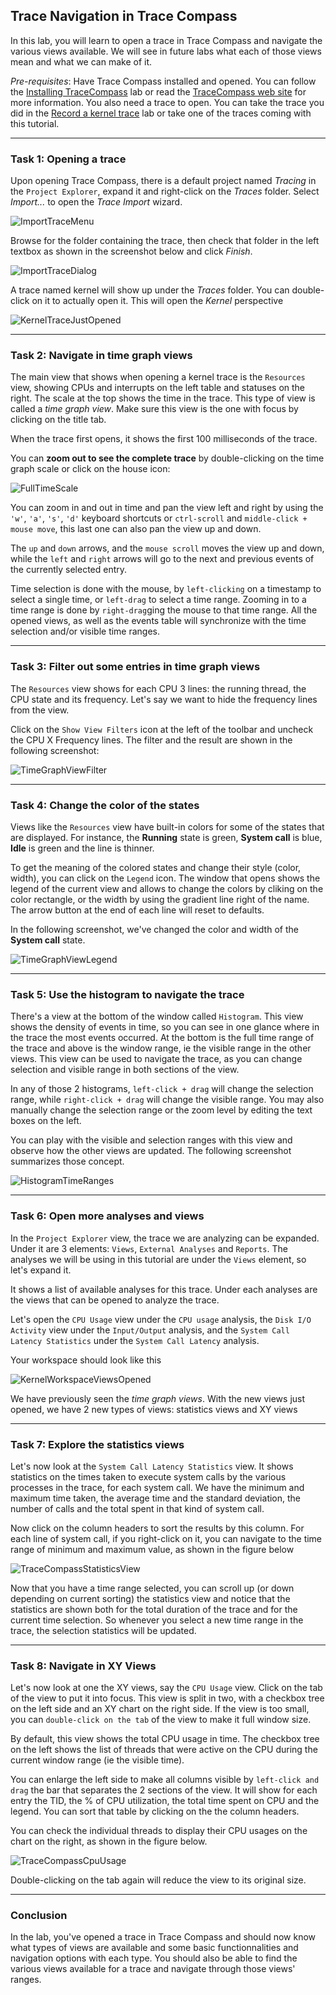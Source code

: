 ## Trace Navigation in Trace Compass

In this lab, you will learn to open a trace in Trace Compass and navigate the various views available. We will see in future labs what each of those views mean and what we can make of it.

*Pre-requisites*: Have Trace Compass installed and opened. You can follow the [Installing TraceCompass](00-installing-tracecompass.md) lab or read the [TraceCompass web site](https://tracecompass.org) for more information. You also need a trace to open. You can take the trace you did in the [Record a kernel trace](00-record-kernel-trace.md) lab or take one of the traces coming with this tutorial.

- - -

### Task 1: Opening a trace

Upon opening Trace Compass, there is a default project named *Tracing* in the ``Project Explorer``, expand it and right-click on the *Traces* folder. Select *Import...* to open the *Trace Import* wizard.

![ImportTraceMenu](screenshots/importTraceMenu.png "Trace Compass Import Trace Menu")

Browse for the folder containing the trace, then check that folder in the left textbox as shown in the screenshot below and click *Finish*.

![ImportTraceDialog](screenshots/importTraceDialog.png "Trace Compass Import Trace Dialog")

A trace named kernel will show up under the *Traces* folder. You can double-click on it to actually open it. This will open the *Kernel* perspective

![KernelTraceJustOpened](screenshots/kernelTraceJustOpened.png "Kernel Trace Just Opened")

- - -

### Task 2: Navigate in time graph views

The main view that shows when opening a kernel trace is the ``Resources`` view, showing CPUs and interrupts on the left table and statuses on the right. The scale at the top shows the time in the trace. This type of view is called a *time graph view*. Make sure this view is the one with focus by clicking on the title tab.

When the trace first opens, it shows the first 100 milliseconds of the trace.

You can **zoom out to see the complete trace** by double-clicking on the time graph scale or click on the house icon:

![FullTimeScale](screenshots/fullTimeScale.png "Time Graph View Reset Time Scale")

You can zoom in and out in time and pan the view left and right by using the ``'w'``, ``'a'``, ``'s'``, ``'d'`` keyboard shortcuts or ``ctrl-scroll`` and ``middle-click + mouse move``, this last one can also pan the view up and down.

The ``up`` and ``down`` arrows, and the ``mouse scroll`` moves the view up and down, while the ``left`` and ``right`` arrows will go to the next and previous events of the currently selected entry.

Time selection is done with the mouse, by ``left-clicking`` on a timestamp to select a single time, or ``left-drag`` to select a time range. Zooming in to a time range is done by ``right-drag``ging the mouse to that time range. All the opened views, as well as the events table will synchronize with the time selection and/or visible time ranges.

- - -

### Task 3: Filter out some entries in time graph views

The ``Resources`` view shows for each CPU 3 lines: the running thread, the CPU state and its frequency. Let's say we want to hide the frequency lines from the view.

Click on the ``Show View Filters`` icon at the left of the toolbar and uncheck the CPU X Frequency lines. The filter and the result are shown in the following screenshot:

![TimeGraphViewFilter](screenshots/timeGraphViewFilter.png "Time Graph View Filter")

- - -

### Task 4: Change the color of the states

Views like the ``Resources`` view have built-in colors for some of the states that are displayed. For instance, the **Running** state is green, **System call** is blue, **Idle** is green and the line is thinner.

To get the meaning of the colored states and change their style (color, width), you can click on the ``Legend`` icon. The window that opens shows the legend of the current view and allows to change the colors by cliking on the color rectangle, or the width by using the gradient line right of the name. The arrow button at the end of each line will reset to defaults.

In the following screenshot, we've changed the color and width of the **System call** state.

![TimeGraphViewLegend](screenshots/timeGraphViewLegend.png "Time Graph View Legend")

- - -

### Task 5: Use the histogram to navigate the trace

There's a view at the bottom of the window called ``Histogram``. This view shows the density of events in time, so you can see in one glance where in the trace the most events occurred. At the bottom is the full time range of the trace and above is the window range, ie the visible range in the other views. This view can be used to navigate the trace, as you can change selection and visible range in both sections of the view.

In any of those 2 histograms, ``left-click + drag`` will change the selection range, while ``right-click + drag`` will change the visible range. You may also manually change the selection range or the zoom level by editing the text boxes on the left.

You can play with the visible and selection ranges with this view and observe how the other views are updated. The following screenshot summarizes those concept.

![HistogramTimeRanges](screenshots/histogramTimeRanges.png "Time Ranges With The Histogram View")

- - -

### Task 6: Open more analyses and views

In the ``Project Explorer`` view, the trace we are analyzing can be expanded. Under it are 3 elements: ``Views``, ``External Analyses`` and ``Reports``. The analyses we will be using in this tutorial are under the ``Views`` element, so let's expand it.

It shows a list of available analyses for this trace. Under each analyses are the views that can be opened to analyze the trace.

Let's open the ``CPU Usage`` view under the ``CPU usage`` analysis, the ``Disk I/O Activity`` view under the ``Input/Output`` analysis, and the ``System Call Latency Statistics`` under the ``System Call Latency`` analysis.

Your workspace should look like this

![KernelWorkspaceViewsOpened](screenshots/kernelWorkspaceViewsOpened.png "Workspace after opening some views")

We have previously seen the *time graph views*. With the new views just opened, we have 2 new types of views: statistics views and XY views

- - -

### Task 7: Explore the statistics views

Let's now look at the ``System Call Latency Statistics`` view. It shows statistics on the times taken to execute system calls by the various processes in the trace, for each system call. We have the minimum and maximum time taken, the average time and the standard deviation, the number of calls and the total spent in that kind of system call.

Now click on the column headers to sort the results by this column. For each line of system call, if you right-click on it, you can navigate to the time range of minimum and maximum value, as shown in the figure below

![TraceCompassStatisticsView](screenshots/traceCompassStatisticsView.png "Statistics View Go To Maximum")

Now that you have a time range selected, you can scroll up (or down depending on current sorting) the statistics view and notice that the statistics are shown both for the total duration of the trace and for the current time selection. So whenever you select a new time range in the trace, the selection statistics will be updated.

- - -

### Task 8: Navigate in XY Views

Let's now look at one the XY views, say the ``CPU Usage`` view. Click on the tab of the view to put it into focus. This view is split in two, with a checkbox tree on the left side and an XY chart on the right side. If the view is too small, you can ``double-click on the tab`` of the view to make it full window size.

By default, this view shows the total CPU usage in time. The checkbox tree on the left shows the list of threads that were active on the CPU during the current window range (ie the visible time).

You can enlarge the left side to make all columns visible by ``left-click and drag`` the bar that separates the 2 sections of the view. It will show for each entry the TID, the % of CPU utilization, the total time spent on CPU and the legend. You can sort that table by clicking on the the column headers.

You can check the individual threads to display their CPU usages on the chart on the right, as shown in the figure below.

![TraceCompassCpuUsage](screenshots/traceCompassCpuUsage.png "CPU Usage view")

Double-clicking on the tab again will reduce the view to its original size.

- - -

### Conclusion

In the lab, you've opened a trace in Trace Compass and should now know what types of views are available and some basic functionnalities and navigation options with each type. You should also be able to find the various views available for a trace and navigate through those views' ranges.
